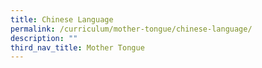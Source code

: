 ```yaml
---
title: Chinese Language
permalink: /curriculum/mother-tongue/chinese-language/
description: ""
third_nav_title: Mother Tongue
---
```

